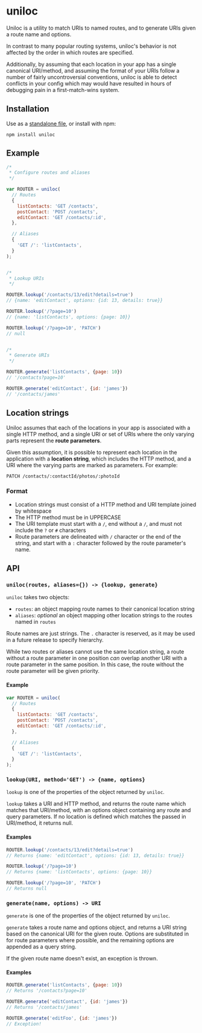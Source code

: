 # uniloc

Uniloc is a utility to match URIs to named routes, and to generate URIs given a route name and options.

In contrast to many popular routing systems, uniloc's behavior is not affected by the order in which routes are specified.

Additionally, by assuming that each location in your app has a single canonical URI/method, and assuming the format of your URIs follow a number of fairly uncontroversial conventions, uniloc is able to detect conflicts in your config which may would have resulted in hours of debugging pain in a first-match-wins system.

## Installation

Use as a [standalone file](https://raw.githubusercontent.com/unicorn-standard/uniloc/master/uniloc.js), or install with npm:

```
npm install uniloc
```

## Example

```javascript
/*
 * Configure routes and aliases
 */

var ROUTER = uniloc(
  // Routes
  { 
    listContacts: 'GET /contacts',
    postContact: 'POST /contacts',
    editContact: 'GET /contacts/:id',
  }, 

  // Aliases
  {
    'GET /': 'listContacts',
  }
);


/*
 * Lookup URIs
 */

ROUTER.lookup('/contacts/13/edit?details=true')
// {name: 'editContact', options: {id: 13, details: true}}

ROUTER.lookup('/?page=10')
// {name: 'listContacts', options: {page: 10}}

ROUTER.lookup('/?page=10', 'PATCH')
// null


/*
 * Generate URIs
 */

ROUTER.generate('listContacts', {page: 10})
// '/contacts?page=10'

ROUTER.generate('editContact', {id: 'james'})
// '/contacts/james'
```

## Location strings

Uniloc assumes that each of the locations in your app is associated with a single HTTP method, and a single URI or set of URIs where the only varying parts represent the **route parameters**.

Given this assumption, it is possible to represent each location in the application with a **location string**, which includes the HTTP method, and a URI where the varying parts are marked as parameters. For example:

```
PATCH /contacts/:contactId/photos/:photoId
```

### Format

- Location strings must consist of a HTTP method and URI template joined by whitespace
- The HTTP method must be in UPPERCASE
- The URI template must start with a `/`, end without a `/`, and must not include the `?` or `#` characters
- Route parameters are delineated with `/` character or the end of the string, and start with a `:` character followed by the route parameter's name.

## API

### `uniloc(routes, aliases={}) -> {lookup, generate}`

`uniloc` takes two objects:

- `routes`: an object mapping route names to their canonical location string
- `aliases`: *optional* an object mapping other location strings to the routes named in `routes`

Route names are just strings. The `.` character is reserved, as it may be used in a future release to specify hierarchy.

While two routes or aliases cannot use the same location string, a route without a route parameter in one position *can* overlap another URI with a route parameter in the same position. In this case, the route without the route parameter will be given priority.

#### Example

```javascript
var ROUTER = uniloc(
  // Routes
  { 
    listContacts: 'GET /contacts',
    postContact: 'POST /contacts',
    editContact: 'GET /contacts/:id',
  }, 

  // Aliases
  {
    'GET /': 'listContacts',
  }
);
```

### `lookup(URI, method='GET') -> {name, options}`

`lookup` is one of the properties of the object returned by `uniloc`.

`lookup` takes a URI and HTTP method, and returns the route name which matches that URI/method, with an options object containing any route and query parameters. If no location is defined which matches the passed in URI/method, it returns null.

#### Examples

```javascript
ROUTER.lookup('/contacts/13/edit?details=true')
// Returns {name: 'editContact', options: {id: 13, details: true}}

ROUTER.lookup('/?page=10')
// Returns {name: 'listContacts', options: {page: 10}}

ROUTER.lookup('/?page=10', 'PATCH')
// Returns null

```

### `generate(name, options) -> URI`

`generate` is one of the properties of the object returned by `uniloc`.

`generate` takes a route name and options object, and returns a URI string
based on the canonical URI for the given route. Options are substituted in
for route parameters where possible, and the remaining options are appended
as a query string.

If the given route name doesn't exist, an exception is thrown.

#### Examples

```javascript
ROUTER.generate('listContacts', {page: 10})
// Returns '/contacts?page=10'

ROUTER.generate('editContact', {id: 'james'})
// Returns '/contacts/james'

ROUTER.generate('editFoo', {id: 'james'})
// Exception!
```
